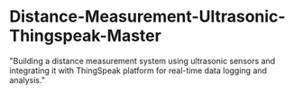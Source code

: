 # Distance-Measurement-Ultrasonic-Thingspeak-Master
"Building a distance measurement system using ultrasonic sensors and integrating it with ThingSpeak platform for real-time data logging and analysis."
